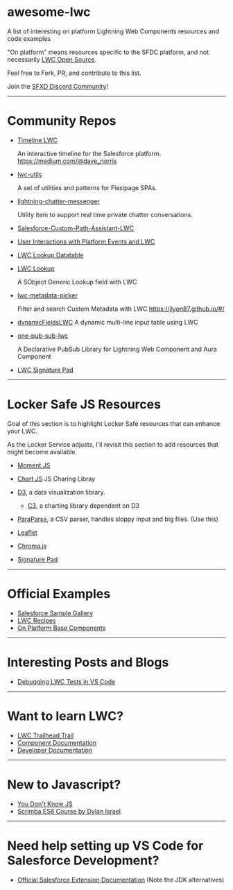 # awesome-lwc

A list of interesting on platform Lightning Web Components resources and code examples

"On platform" means resources specific to the SFDC platform, and not necessarily [LWC Open Source](https://lwc.dev/).

Feel free to Fork, PR, and contribute to this list.

Join the [SFXD Discord Community](https://discordapp.com/invite/JG4Bc4q)!

---

# Community Repos

- [Timeline LWC](https://github.com/deejay-hub/timeline-lwc)

  An interactive timeline for the Salesforce platform. https://medium.com/@dave_norris

- [lwc-utils](https://github.com/tsalb/lwc-utils)

  A set of utilities and patterns for Flexipage SPAs.

- [lightning-chatter-messenger](https://github.com/shunkosa/lightning-chatter-messenger)

  Utility item to support real time private chatter conversations.

- [Salesforce-Custom-Path-Assistant-LWC](https://github.com/maaaaarco/Salesforce-Custom-Path-Assistant-LWC)

- [User Interactions with Platform Events and LWC](https://github.com/lucianostraga/userInteractions-platformEvents-lwc)

- [LWC Lookup Datatable](https://github.com/SFXD/LWC-Lookup-Datatable)

- [LWC Lookup](https://github.com/jlyon87/lwc-lookup)

  A SObject Generic Lookup field with LWC

- [lwc-metadata-picker](https://github.com/jlyon87/lwc-metadata-picker)

  Filter and search Custom Metadata with LWC https://jlyon87.github.io/#/

- [dynamicFieldsLWC](https://github.com/seanpat09/dynamicFieldsLWC)
  A dynamic multi-line input table using LWC

- [one-pub-sub-lwc](https://github.com/TheVishnuKumar/one-pub-sub-lwc)

  A Declarative PubSub Library for Lightning Web Component and Aura Component

- [LWC Signature Pad](https://github.com/samkhan27/lwc-signature-pad)

---

# Locker Safe JS Resources

Goal of this section is to highlight Locker Safe resources that can enhance your LWC.

As the Locker Service adjusts, I'll revisit this section to add resources that might become available.

- [Moment JS](https://momentjs.com/)

- [Chart JS](https://www.chartjs.org/) JS Charing Libray

- [D3](https://d3js.org/), a data visualization library.

  - [C3](https://c3js.org/), a charting library dependent on D3

- [ParaParse](https://github.com/mholt/PapaParse), a CSV parser, handles sloppy input and big files. (Use this)

- [Leaflet](https://leafletjs.com/)

- [Chroma.js](https://github.com/gka/chroma.js/)

- [Signature Pad](https://github.com/szimek/signature_pad)

---

# Official Examples

- [Salesforce Sample Gallery](https://trailhead.salesforce.com/sample-gallery)
- [LWC Recipes](https://github.com/trailheadapps/lwc-recipes)
- [On Platform Base Components](https://github.com/salesforce/base-components-recipes)

---

# Interesting Posts and Blogs

- [Debugging LWC Tests in VS Code](https://www.mattgoldspink.co.uk/debugging-lwc-tests-vs-code/)

---

# Want to learn LWC?

- [LWC Trailhead Trail](https://trailhead.salesforce.com/en/content/learn/trails/build-lightning-web-components)
- [Component Documentation](https://developer.salesforce.com/docs/component-library/overview/components)
- [Developer Documentation](https://developer.salesforce.com/docs/component-library/documentation/lwc)

---

# New to Javascript?

- [You Don't Know JS](https://github.com/getify/You-Dont-Know-JS)
- [Scrimba ES6 Course by Dylan Israel](https://scrimba.com/g/gintrotoes6)

---

# Need help setting up VS Code for Salesforce Development?

- [Official Salesforce Extension Documentation](https://developer.salesforce.com/tools/vscode/) (Note the JDK alternatives)
